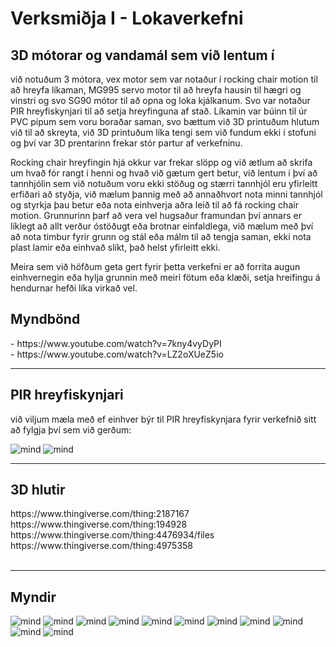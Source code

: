 # Verksmiðja I - Lokaverkefni

<h2>3D mótorar og vandamál sem við lentum í</h2>

við notuðum 3 mótora, vex motor sem var notaður í rocking chair motion til að hreyfa líkaman, MG995 servo motor til að hreyfa hausin til hægri og vinstri og svo SG90 mótor til að opna og loka kjálkanum. Svo var notaður PIR hreyfiskynjari til að setja hreyfinguna af stað. Líkamin var búinn til úr PVC pípum sem voru boraðar saman, svo bættum við 3D printuðum hlutum við til að skreyta, við 3D printuðum líka tengi sem við fundum ekki í stofuni og því var 3D prentarinn frekar stór partur af verkefninu.

Rocking chair hreyfingin hjá okkur var frekar slöpp og við ætlum að skrifa um hvað fór rangt í henni og hvað við gætum gert betur, við lentum í því að tannhjólin sem við notuðum voru ekki stöðug og stærri tannhjól eru yfirleitt erfiðari að styðja, við mælum þannig með að annaðhvort nota minni tannhjól og styrkja þau betur eða nota einhverja aðra leið til að fá rocking chair motion. Grunnurinn þarf að vera vel hugsaður framundan því annars er líklegt að allt verður óstöðugt eða brotnar einfaldlega, við mælum með því að nota timbur fyrir grunn og stál eða málm til að tengja saman, ekki nota plast lamir eða einhvað slíkt, það helst yfirleitt ekki.

Meira sem við höfðum geta gert fyrir þetta verkefni er að forrita augun einhvernegin eða hylja grunnin með meiri fötum eða klæði, setja hreifingu á hendurnar hefði líka virkað vel.

<h2>Myndbönd</h2>
- https://www.youtube.com/watch?v=7kny4vyDyPI<br>
- https://www.youtube.com/watch?v=LZ2oXUeZ5io<br>

---

<h2>PIR hreyfiskynjari</h2>
við viljum mæla með ef einhver býr til PIR hreyfiskynjara fyrir verkefnið sitt að fylgja því sem við gerðum:
<br>

![mind](https://github.com/gitmaus1/vesmlok/blob/main/vesm/IMG_20220301_112542.jpg)
![mind](https://github.com/gitmaus1/vesmlok/blob/main/vesm/IMG_20220301_112544.jpg)

---

<h2>3D hlutir</h2>
https://www.thingiverse.com/thing:2187167<br>
https://www.thingiverse.com/thing:194928<br>
https://www.thingiverse.com/thing:4476934/files<br>
https://www.thingiverse.com/thing:4975358<br>
<br>

---

<h2>Myndir</h2>

![mind](https://github.com/gitmaus1/vesmlok/blob/main/vesm/IMG_20220301_112517.jpg)
![mind](https://github.com/gitmaus1/vesmlok/blob/main/vesm/IMG_20220301_112521.jpg)
![mind](https://github.com/gitmaus1/vesmlok/blob/main/vesm/IMG_20220301_112524.jpg)
![mind](https://github.com/gitmaus1/vesmlok/blob/main/vesm/IMG_20220301_112527.jpg)
![mind](https://github.com/gitmaus1/vesmlok/blob/main/vesm/IMG_20220301_112531.jpg)
![mind](https://github.com/gitmaus1/vesmlok/blob/main/vesm/IMG_20220301_112534.jpg)
![mind](https://github.com/gitmaus1/vesmlok/blob/main/vesm/IMG_20220301_112537.jpg)
![mind](https://github.com/gitmaus1/vesmlok/blob/main/vesm/IMG_20220301_115222.jpg)
![mind](https://github.com/gitmaus1/vesmlok/blob/main/vesm/IMG_20220301_115225.jpg)
![mind](https://github.com/gitmaus1/vesmlok/blob/main/vesm/IMG_20220301_115829.jpg)
![mind](https://github.com/gitmaus1/vesmlok/blob/main/vesm/IMG_20220301_121023.jpg)
